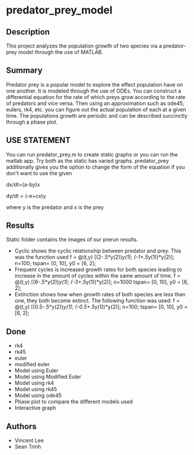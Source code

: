 # predator_prey_model

## Description
This project analyzes the population growth of two species via a predator-prey model through the use of MATLAB.

## Summary 
Predator prey is a popular model to explore the effect population have on one another. It is modeled through the use of ODEs. You can construct a differential equation for the rate of which preys grow according to the rate of predators and vice versa. Then using an approximation such as ode45, eulers, rk4, etc. you can figure out the actual population of each at a given time. The populations growth are periodic and can be described succinctly through a phase plot. 

## USE STATEMENT
You can run predator_prey.m to create static graphs or you can run the matlab app. Try both as the static has varied graphs. predator_prey additionally gives you the option to change the form of the equation if you don't want to use the given 

dx/dt=(a-by)x

dy/dt = (-e+cx)y

where y is the predator and x is the prey


## Results 
Static folder contains the images of our prerun results. 
- Cyclic shows the cyclic relationship between predator and prey. This was the function used f = @(t,y) [(2-.5*y(2))*y(1); (-1+.5*y(1))*y(2)]; n=100; tspan= [0, 10], y0 = [6, 2];
- Frequent cycles is increased growth rates for both species leading to increase in the amount of cycles within the same amount of time. f = @(t,y) [(6-.5*y(2))*y(1); (-3+.5*y(1))*y(2)]; n=1000  tspan= [0, 10], y0 = [6, 2];
- Extinction shows how when growth rates of both species are less than one, they both become extinct. The following function was used: f = @(t,y) [(0.5-.5*y(2))*y(1); (-0.5+.5*y(1))*y(2)]; n=100;  tspan= [0, 10], y0 = [6, 2];


## Done 
- rk4
- rk45
- euler
- modified euler
- Model using Euler
- Model using Modified Euler
- Model using rk4
- Model using rk45
- Model using ode45
- Phase plot to compare the different models used
- Interactive graph

## Authors
- Vincent Lee
- Sean Trinh
